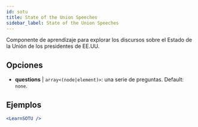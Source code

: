 ```yaml
---
id: sotu
title: State of the Union Speeches
sidebar_label: State of the Union Speeches
---
```


Componente de aprendizaje para explorar los discursos sobre el Estado de la Unión de los presidentes de EE.UU.

## Opciones

* __questions__ | `array<(node|element)>`: una serie de preguntas. Default: `none`.


## Ejemplos

```jsx live
<LearnSOTU />
```

